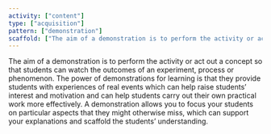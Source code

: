 ```yaml
---
activity: ["content"]
type: ["acquisition"]
pattern: ["demonstration"]
scaffold: ["The aim of a demonstration is to perform the activity or act out a concept so that students can watch the outcomes of an experiment, process or phenomenon. The power of demonstrations for learning is that they provide students with experiences of real events which can help raise students’ interest and motivation and can help students carry out their own practical work more effectively. A demonstration allows you to focus your students on particular aspects that they might otherwise miss, which can support your explanations and scaffold the students’ understanding. "]
---
```


The aim of a demonstration is to perform the activity or act out a concept so that students can watch the outcomes of an experiment, process or phenomenon. The power of demonstrations for learning is that they provide students with experiences of real events which can help raise students’ interest and motivation and can help students carry out their own practical work more effectively. A demonstration allows you to focus your students on particular aspects that they might otherwise miss, which can support your explanations and scaffold the students’ understanding.
